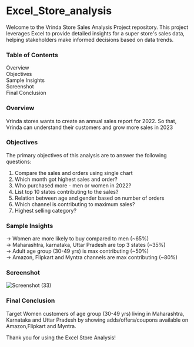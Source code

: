 # Excel_Store_analysis
Welcome to the Vrinda Store Sales Analysis Project repository. This project leverages Excel to provide detailed insights for a super store's sales data, helping stakeholders make informed decisions based on data trends.

### Table of Contents
Overview<br/>
Objectives<br/>
Sample Insights<br/>
Screenshot<br/>
Final Conclusion<br/>
### Overview
Vrinda stores wants to create an annual sales report for 2022. So that, Vrinda can understand their customers and grow more sales in 2023<br/>
### Objectives
The primary objectives of this analysis are to answer the following questions:<br/>
1. Compare the sales and orders using single chart<br/>
2. Which month got highest sales and order?<br/>
3. Who purchased more - men or women in 2022?<br/>
4. List top 10 states contributing to the sales?<br/>
5. Relation between age and gender based on number of orders<br/>
6. Which channel is contributing to maximum sales?<br/>
7. Highest selling category?<br/>

### Sample Insights
-> Women are more likely to buy compared to men (~65%)<br/>
-> Maharashtra, karnataka, Uttar Pradesh are top 3 states (~35%)<br/>
-> Adult age group (30-49 yrs) is max contributing (~50%)<br/>
-> Amazon, Flipkart and Myntra channels are max contributing (~80%)<br/>

### Screenshot

![Screenshot (33)](https://github.com/user-attachments/assets/ba20035d-ba3d-4784-a142-588160a4251e)


### Final Conclusion
Target Women customers of age group (30-49 yrs) living in Maharashtra, Karnataka and Uttar Pradesh by showing adds/offers/coupons available on Amazon,Flipkart and Myntra.





Thank you for using the Excel Store Analysis!
